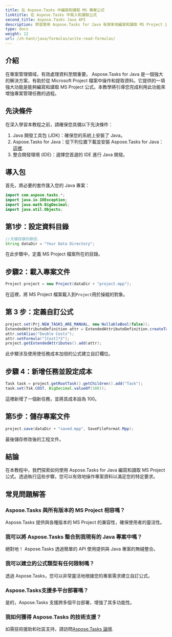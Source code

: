 ```yaml
---
title: 在 Aspose.Tasks 中編寫和讀取 MS 專案公式
linktitle: 在 Aspose.Tasks 中寫入和讀取公式
second_title: Aspose.Tasks Java API
description: 學習使用 Aspose.Tasks for Java 有效率地編寫和讀取 MS Project 公式。提升您的專案管理技能。
type: docs
weight: 12
url: /zh-hant/java/formulas/write-read-formulas/
---
```

## 介紹
在專案管理領域，有效處理資料至關重要。 Aspose.Tasks for Java 是一個強大的解決方案，有助於從 Microsoft Project 檔案中操作和提取資料。它提供的一項強大功能是能夠編寫和讀取 MS Project 公式。本教學將引導您完成利用此功能來增強專案管理任務的過程。
## 先決條件
在深入學習本教程之前，請確保您具備以下先決條件：
1. Java 開發工具包 (JDK)：確保您的系統上安裝了 Java。
2.  Aspose.Tasks for Java：從下列位置下載並安裝 Aspose.Tasks for Java：[這裡](https://releases.aspose.com/tasks/java/).
3. 整合開發環境 (IDE)：選擇您首選的 IDE 進行 Java 開發。

## 導入包
首先，將必要的套件匯入您的 Java 專案：
```java
import com.aspose.tasks.*;
import java.io.IOException;
import java.math.BigDecimal;
import java.util.Objects;
```

## 第1步：設定資料目錄
```java
//文檔目錄的路徑。
String dataDir = "Your Data Directory";
```
在此步驟中，定義 MS Project 檔案所在的目錄。
## 步驟2：載入專案文件
```java
Project project = new Project(dataDir + "project.mpp");
```
在這裡，將 MS Project 檔案載入到`Project`用於操縱的對象。
## 第 3 步：定義自訂公式
```java
project.set(Prj.NEW_TASKS_ARE_MANUAL, new NullableBool(false));
ExtendedAttributeDefinition attr = ExtendedAttributeDefinition.createTaskDefinition(CustomFieldType.Text, ExtendedAttributeTask.Text1, "Custom");
attr.setAlias("Double Costs");
attr.setFormula("[Cost]*2");
project.getExtendedAttributes().add(attr);
```
此步驟涉及使用使任務成本加倍的公式建立自訂欄位。
## 步驟 4：新增任務並設定成本
```java
Task task = project.getRootTask().getChildren().add("Task");
task.set(Tsk.COST, BigDecimal.valueOf(100));
```
這裡新增了一個新任務，並將其成本設為 100。
## 第5步：儲存專案文件
```java
project.save(dataDir + "saved.mpp", SaveFileFormat.Mpp);
```
最後儲存修改後的工程文件。

## 結論
在本教程中，我們探索如何使用 Aspose.Tasks for Java 編寫和讀取 MS Project 公式。透過執行這些步驟，您可以有效地操作專案資料以滿足您的特定要求。
## 常見問題解答
### Aspose.Tasks 與所有版本的 MS Project 相容嗎？
Aspose.Tasks 提供與各種版本的 MS Project 的兼容性，確保使用者的靈活性。
### 我可以將 Aspose.Tasks 整合到我現有的 Java 專案中嗎？
絕對地！ Aspose.Tasks 透過簡單的 API 使用提供與 Java 專案的無縫整合。
### 我可以建立的公式類型有任何限制嗎？
透過 Aspose.Tasks，您可以非常靈活地根據您的專案需求建立自訂公式。
### Aspose.Tasks支援多平台部署嗎？
是的，Aspose.Tasks 支援跨多個平台部署，增強了其多功能性。
### 我如何獲得 Aspose.Tasks 的技術支援？
如需技術援助和社區支持，請訪問[Aspose.Tasks 論壇](https://forum.aspose.com/c/tasks/15).